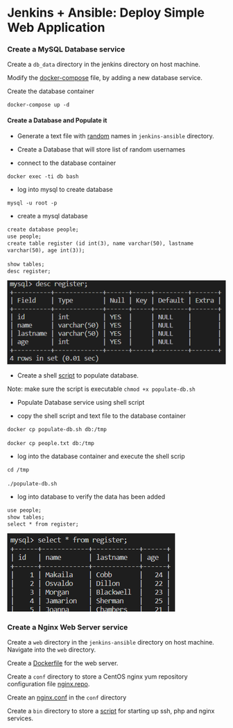 # Jenkins + Ansible: Deploy Simple Web Application

### Create a MySQL Database service

Create a `db_data` directory in the jenkins directory on host machine.

Modify the [docker-compose](https://github.com/Kolawole-Ikeoluwa-Joshua/auto-m8/blob/e3483a82e62dd608b1f4e87695789cffeba44981/scripts/docker-compose.yml) file, by adding a new database service.

Create the database container
```
docker-compose up -d
```

#### Create a Database and Populate it
- Generate a text file with [random](https://github.com/Kolawole-Ikeoluwa-Joshua/auto-m8/blob/main/scripts/db_host/random-name.txt) names in `jenkins-ansible` directory.

- Create a Database that will store list of random usernames

* connect to the database container 
```
docker exec -ti db bash
```
* log into mysql to create database
```
mysql -u root -p
```
* create a mysql database
```
create database people;
use people;
create table register (id int(3), name varchar(50), lastname varchar(50), age int(3));

show tables;
desc register;
```
![people-db](https://github.com/Kolawole-Ikeoluwa-Joshua/auto-m8/blob/main/docs/images/people%20database.png)


- Create a shell [script](https://github.com/Kolawole-Ikeoluwa-Joshua/auto-m8/blob/main/scripts/db_host/populate-db.sh) to populate database.

Note: make sure the script is executable `chmod +x populate-db.sh`

- Populate Database service using shell script

* copy the shell script and text file to the database container
```
docker cp populate-db.sh db:/tmp

docker cp people.txt db:/tmp
```
* log into the database container and execute the shell scrip
```
cd /tmp

./populate-db.sh
```
* log into database to verify the data has been added
```
use people;
show tables;
select * from register;
```
![populated-db](https://github.com/Kolawole-Ikeoluwa-Joshua/auto-m8/blob/main/docs/images/populated%20database.png)

### Create a Nginx Web Server service

Create a `web` directory in the `jenkins-ansible` directory on host machine. Navigate into the `web` directory.

Create a [Dockerfile](https://github.com/Kolawole-Ikeoluwa-Joshua/auto-m8/blob/main/scripts/web/Dockerfile) for the web server.

Create a `conf` directory to store a CentOS nginx yum repository configuration file [nginx.repo](https://github.com/Kolawole-Ikeoluwa-Joshua/auto-m8/blob/main/scripts/web/nginx.repo).

Create an [nginx.conf](https://github.com/Kolawole-Ikeoluwa-Joshua/auto-m8/blob/main/scripts/web/nginx.conf) in the `conf` directory

Create a `bin` directory to store a [script](https://github.com/Kolawole-Ikeoluwa-Joshua/auto-m8/blob/main/scripts/web/start-services.sh) for starting up ssh, php and nginx services.



